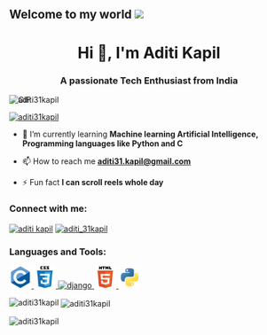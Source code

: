 ## Welcome to my world <img src="https://github.com/TheDudeThatCode/TheDudeThatCode/blob/master/Assets/Earth.gif" width="24px">
<h1 align="center">Hi 👋, I'm Aditi Kapil</h1>
<h3 align="center">A passionate Tech Enthusiast from India</h3>
<img align="center" alt="GIF" width="50%" height="50%" style="position:absolute" frameBorder="0" src="C:\Users\DELL\Pictures\Screenshots\linkedin profil.png" />


<p align="left"> <img src="https://komarev.com/ghpvc/?username=aditi31kapil&label=Profile%20views&color=0e75b6&style=flat" alt="aditi31kapil" /> </p>

<p align="left"> <a href="https://github.com/ryo-ma/github-profile-trophy"><img src="https://github-profile-trophy.vercel.app/?username=aditi31kapil" alt="aditi31kapil" /></a> </p>

- 🌱 I’m currently learning **Machine learning Artificial Intelligence, Programming languages like Python and C**

- 📫 How to reach me **aditi31.kapil@gmail.com**

- ⚡ Fun fact **I can scroll reels whole day**

<h3 align="left">Connect with me:</h3>
<p align="left">
<a href="https://linkedin.com/in/aditi kapil" target="blank"><img align="center" src="https://raw.githubusercontent.com/rahuldkjain/github-profile-readme-generator/master/src/images/icons/Social/linked-in-alt.svg" alt="aditi kapil" height="30" width="40" /></a>
<a href="https://kaggle.com/aditi_31kapil" target="blank"><img align="center" src="https://raw.githubusercontent.com/rahuldkjain/github-profile-readme-generator/master/src/images/icons/Social/kaggle.svg" alt="aditi_31kapil" height="30" width="40" /></a>
</p>

<h3 align="left">Languages and Tools:</h3>
<p align="left"> <a href="https://www.cprogramming.com/" target="_blank" rel="noreferrer"> <img src="https://raw.githubusercontent.com/devicons/devicon/master/icons/c/c-original.svg" alt="c" width="40" height="40"/> </a> <a href="https://www.w3schools.com/css/" target="_blank" rel="noreferrer"> <img src="https://raw.githubusercontent.com/devicons/devicon/master/icons/css3/css3-original-wordmark.svg" alt="css3" width="40" height="40"/> </a> <a href="https://www.djangoproject.com/" target="_blank" rel="noreferrer"> <img src="https://cdn.worldvectorlogo.com/logos/django.svg" alt="django" width="40" height="40"/> </a> <a href="https://www.w3.org/html/" target="_blank" rel="noreferrer"> <img src="https://raw.githubusercontent.com/devicons/devicon/master/icons/html5/html5-original-wordmark.svg" alt="html5" width="40" height="40"/> </a> <a href="https://www.python.org" target="_blank" rel="noreferrer"> <img src="https://raw.githubusercontent.com/devicons/devicon/master/icons/python/python-original.svg" alt="python" width="40" height="40"/> </a> </p>

<p><img align="left" src="https://github-readme-stats.vercel.app/api/top-langs?username=aditi31kapil&show_icons=true&locale=en&layout=compact" alt="aditi31kapil" /></p>

<p>&nbsp;<img align="center" src="https://github-readme-stats.vercel.app/api?username=aditi31kapil&show_icons=true&locale=en" alt="aditi31kapil" /></p>

<p><img align="center" src="https://github-readme-streak-stats.herokuapp.com/?user=aditi31kapil&" alt="aditi31kapil" /></p>
